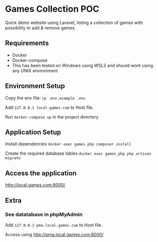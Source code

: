 # Games Collection POC
Quick demo website using Laravel, listing a collection of games with possibility to add & remove games.

## Requirements
- Docker
- Docker-compose
- This has been tested on Windows using WSL2 and should work using any UNIX environment

## Environment Setup
Copy the env file: `cp .env.example .env`

Add `127.0.0.1 local.games.com` to Host file.

Run `docker-compose up` in the project directory

## Application Setup
Install dependencies `docker exec games_php composer install`

Create the required database tables `docker exec games_php php artisan migrate`

## Access the application
http://local.games.com:8000/


## Extra
### See datatabase in phpMyAdmin

Add `127.0.0.1 pma.local.games.com` to Host file.

Access using http://pma.local.games.com:8000/

